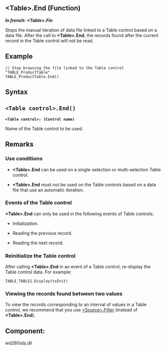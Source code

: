 


## &lt;Table&gt;.End (Function)

***In french: &lt;Table&gt;.Fin***



<a name="XUse"></a>
<a name="Use"></a>
<a name="description"></a>
Stops the manual iteration of data file linked to a Table control based on a data file. After the call to **&lt;Table&gt;.End**, the records found after the current record in the Table control will not be read.

<a name="Example1"></a>
<a name="sample_code"></a>

## Example


```wl
// Stop browsing the file linked to the Table control "TABLE_ProductTable"
TABLE_ProductTable.End()
```

<a name="XSYNTAX"></a>
<a name="SYNTAX1"></a>

## Syntax

`<Table control>.End()`
---

**`<Table control>: (Control name)`**

Name of the Table control to be used.



<a name="NOTE0"></a>
<a name="NOTE0_1"></a>

## Remarks


### Use conditions
<a name="use_conditions_ELTPARAGRAPHE000193"></a>

- **&lt;Table&gt;.End** can be used on a single-selection or multi-selection Table control.

- **&lt;Table&gt;.End** must not be used on the Table controls based on a data file that use an automatic iteration.





<a name="NOTE0_2"></a>


### Events of the Table control
<a name="events_the_table_control_ELTPARAGRAPHE000212"></a>

**&lt;Table&gt;.End** can only be used in the following events of Table controls:

- Initialization.

- Reading the previous record.

- Reading the next record.



<a name="NOTE0_3"></a>


### Reinitialize the Table control
<a name="reinitialize_the_table_control_ELTPARAGRAPHE000234"></a>

After calling **&lt;Table&gt;.End** in an event of a Table control, re-display the Table control data. For example:

```wl
TABLE_TABLE1.Display(taInit)
```

<a name="NOTE0_4"></a>


### Viewing the records found between two values
<a name="viewing_the_records_found_between_two_values_ELTPARAGRAPHE000252"></a>

To view the records corresponding to an interval of values in a Table control, we recommend that you use [&lt;Source&gt;.Filter](../WDLang4/1000024960.md) (instead of **&lt;Table&gt;.End**).

<a name="XComponent"></a>

## Component:
wd280obj.dll
